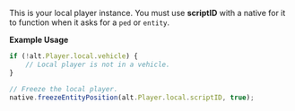 This is your local player instance. You must use **scriptID** with a native for it to function when it asks for a `ped` or `entity`.

**Example Usage**

```js
if (!alt.Player.local.vehicle) {
    // Local player is not in a vehicle.
}

// Freeze the local player.
native.freezeEntityPosition(alt.Player.local.scriptID, true);
```
